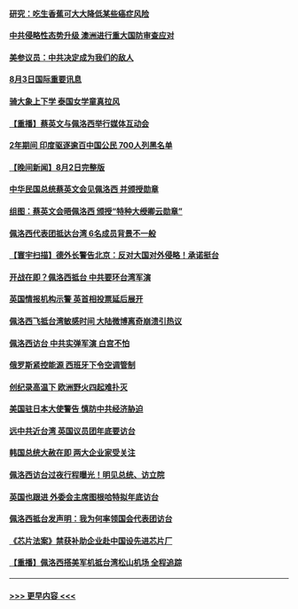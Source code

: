 #### [研究：吃生香蕉可大大降低某些癌症风险](../pages/prog202/a103493729.md?t=08032351) 
#### [中共侵略性态势升级 澳洲进行重大国防审查应对](../pages/prog202/a103493733.md?t=08032351) 
#### [美参议员：中共决定成为我们的敌人](../pages/prog202/a103493739.md?t=08032351) 
#### [8月3日国际重要讯息](../pages/prog202/a103493741.md?t=08032351) 
#### [骑大象上下学 泰国女学童真拉风](../pages/prog202/a103493623.md?t=08032351) 
#### [【重播】蔡英文与佩洛西举行媒体互动会](../pages/prog202/a103493186.md?t=08032351) 
#### [2年期间 印度驱逐逾百中国公民 700人列黑名单](../pages/prog202/a103493594.md?t=08032351) 
#### [【晚间新闻】8月2日完整版](../pages/prog202/a103493468.md?t=08032351) 
#### [中华民国总统蔡英文会见佩洛西 并颁授勋章](../pages/prog202/a103493486.md?t=08032351) 
#### [组图：蔡英文会晤佩洛西 颁授“特种大绶卿云勋章”](../pages/prog202/a103493509.md?t=08032351) 
#### [佩洛西代表团抵达台湾 6名成员背景不一般](../pages/prog202/a103493520.md?t=08032351) 
#### [【寰宇扫描】德外长警告北京：反对大国对外侵略！承诺挺台](../pages/prog202/a103493507.md?t=08032351) 
#### [开战在即？佩洛西抵台 中共要环台湾军演](../pages/prog202/a103493491.md?t=08032351) 
#### [英国情报机构示警 英首相投票延后展开](../pages/prog202/a103493462.md?t=08032351) 
#### [佩洛西飞抵台湾敏感时间 大陆微博离奇崩溃引热议](../pages/prog202/a103493427.md?t=08032351) 
#### [佩洛西访台 中共实弹军演 白宫不怕](../pages/prog202/a103493308.md?t=08032351) 
#### [俄罗斯紧控能源 西班牙下令空调管制](../pages/prog202/a103493312.md?t=08032351) 
#### [创纪录高温下 欧洲野火四起难扑灭](../pages/prog202/a103493314.md?t=08032351) 
#### [美国驻日本大使警告 慎防中共经济胁迫](../pages/prog202/a103493341.md?t=08032351) 
#### [远中共近台湾 英国议员团年底要访台](../pages/prog202/a103493305.md?t=08032351) 
#### [韩国总统大赦在即 两大企业家受关注](../pages/prog202/a103493059.md?t=08032351) 
#### [佩洛西访台过夜行程曝光！明见总统、访立院](../pages/prog202/a103493035.md?t=08032351) 
#### [英国也跟进 外委会主席图根哈特拟年底访台](../pages/prog202/a103493047.md?t=08032351) 
#### [佩洛西抵台发声明：我为何率领国会代表团访台](../pages/prog202/a103492932.md?t=08032351) 
#### [《芯片法案》禁获补助企业赴中国设先进芯片厂](../pages/prog202/a103492914.md?t=08032351) 
#### [【重播】佩洛西搭美军机抵台湾松山机场 全程追踪](../pages/prog202/a103492868.md?t=08032351) 

----
#### [ >>> 更早内容 <<< ](../indexes/prog202-earlier.md)
